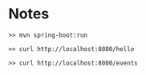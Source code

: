 # Notes
```
>> mvn spring-boot:run
```

```
>> curl http://localhost:8080/hello
```

```
>> curl http://localhost:8080/events
```
